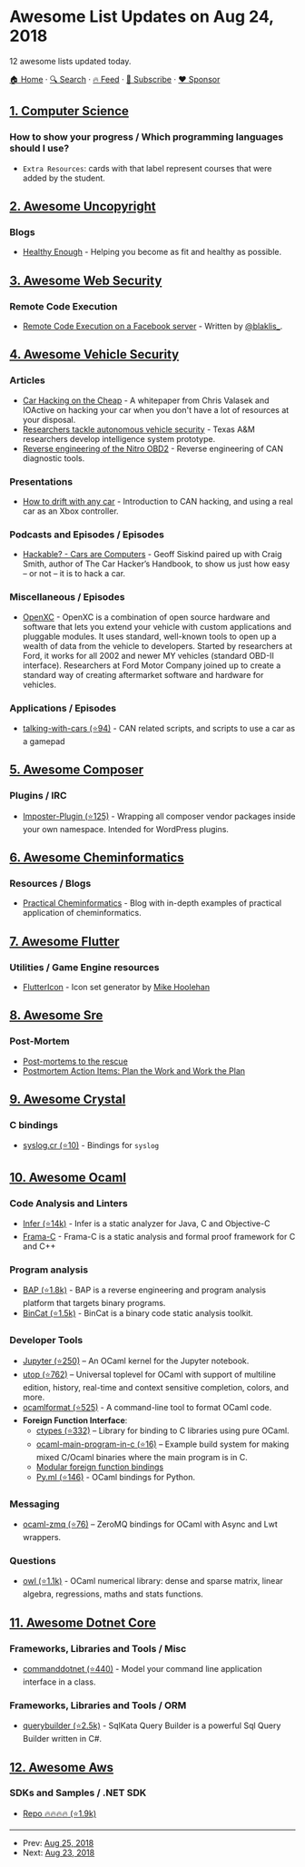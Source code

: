 # Awesome List Updates on Aug 24, 2018

12 awesome lists updated today.

[🏠 Home](/README.md) · [🔍 Search](https://www.trackawesomelist.com/search/) · [🔥 Feed](https://www.trackawesomelist.com/rss.xml) · [📮 Subscribe](https://trackawesomelist.us17.list-manage.com/subscribe?u=d2f0117aa829c83a63ec63c2f&id=36a103854c) · [❤️  Sponsor](https://github.com/sponsors/theowenyoung)



## [1. Computer Science](/content/ossu/computer-science/README.md)

### How to show your progress / Which programming languages should I use?

*   `Extra Resources`: cards with that label represent courses that were added by the student.

## [2. Awesome Uncopyright](/content/johnjago/awesome-uncopyright/README.md)

### Blogs

*   [Healthy Enough](http://healthyenough.net/) - Helping you become as fit and healthy as possible.

## [3. Awesome Web Security](/content/qazbnm456/awesome-web-security/README.md)

### Remote Code Execution

*   [Remote Code Execution on a Facebook server](https://blog.scrt.ch/2018/08/24/remote-code-execution-on-a-facebook-server/) - Written by [@blaklis\_](https://twitter.com/blaklis_).

## [4. Awesome Vehicle Security](/content/jaredthecoder/awesome-vehicle-security/README.md)

### Articles

*   [Car Hacking on the Cheap](http://www.ioactive.com/pdfs/IOActive_Car_Hacking_Poories.pdf) -  A whitepaper from Chris Valasek and IOActive on hacking your car when you don't have a lot of resources at your disposal.
*   [Researchers tackle autonomous vehicle security](https://phys.org/news/2017-05-tackle-autonomous-vehicle.html) - Texas A\&M researchers develop intelligence system prototype.
*   [Reverse engineering of the Nitro OBD2](https://blog.quarkslab.com/reverse-engineering-of-the-nitro-obd2.html) - Reverse engineering of CAN diagnostic tools.

### Presentations

*   [How to drift with any car](https://www.youtube.com/watch?v=KU7gl1n1tIs) - Introduction to CAN hacking, and using a real car as an Xbox controller.

### Podcasts and Episodes / Episodes

*   [Hackable? - Cars are Computers](https://hackablepodcast.com/#/episodes/cars-are-computers) - Geoff Siskind paired up with Craig Smith, author of The Car Hacker’s Handbook, to show us just how easy – or not – it is to hack a car.

### Miscellaneous / Episodes

*   [OpenXC](http://openxcplatform.com/hardware.html) - OpenXC is a combination of open source hardware and software that lets you extend your vehicle with custom applications and pluggable modules. It uses standard, well-known tools to open up a wealth of data from the vehicle to developers. Started by researchers at Ford, it works for all 2002 and newer MY vehicles (standard OBD-II interface). Researchers at Ford Motor Company joined up to create a standard way of creating aftermarket software and hardware for vehicles.

### Applications / Episodes

*   [talking-with-cars (⭐94)](https://github.com/P1kachu/talking-with-cars) - CAN related scripts, and scripts to use a car as a gamepad

## [5. Awesome Composer](/content/jakoch/awesome-composer/README.md)

### Plugins / IRC

*   [Imposter-Plugin (⭐125)](https://github.com/typisttech/imposter-plugin) - Wrapping all composer vendor packages inside your own namespace. Intended for WordPress plugins.

## [6. Awesome Cheminformatics](/content/hsiaoyi0504/awesome-cheminformatics/README.md)

### Resources / Blogs

*   [Practical Cheminformatics](http://practicalcheminformatics.blogspot.com/) - Blog with in-depth examples of practical application of cheminformatics.

## [7. Awesome Flutter](/content/Solido/awesome-flutter/README.md)

### Utilities / Game Engine resources

*   [FlutterIcon](http://fluttericon.com/) <!--stargazers:ilikerobots/polyicon--> - Icon set generator by [Mike Hoolehan](https://github.com/ilikerobots)

## [8. Awesome Sre](/content/dastergon/awesome-sre/README.md)

### Post-Mortem

*   [Post-mortems to the rescue](https://increment.com/documentation/post-mortems-to-the-rescue/)
*   [Postmortem Action Items: Plan the Work and Work the Plan](https://ai.google/research/pubs/pub45906)

## [9. Awesome Crystal](/content/veelenga/awesome-crystal/README.md)

### C bindings

*   [syslog.cr (⭐10)](https://github.com/chris-huxtable/syslog.cr) - Bindings for `syslog`

## [10. Awesome Ocaml](/content/ocaml-community/awesome-ocaml/README.md)

### Code Analysis and Linters

*   [Infer (⭐14k)](https://github.com/facebook/infer) - Infer is a static analyzer for Java, C and Objective-C
*   [Frama-C](http://frama-c.com) - Frama-C is a static analysis and formal proof framework for C and C++

### Program analysis

*   [BAP (⭐1.8k)](https://github.com/BinaryAnalysisPlatform/bap) - BAP is a reverse engineering and program analysis platform that targets binary programs.
*   [BinCat (⭐1.5k)](https://github.com/airbus-seclab/bincat) - BinCat is a binary code static analysis toolkit.

### Developer Tools

*   [Jupyter (⭐250)](https://github.com/akabe/ocaml-jupyter) – An OCaml kernel for the Jupyter notebook.
*   [utop (⭐762)](https://github.com/ocaml-community/utop) – Universal toplevel for OCaml with support of multiline edition, history, real-time and context sensitive completion, colors, and more.
*   [ocamlformat (⭐525)](https://github.com/ocaml-ppx/ocamlformat) - A command-line tool to format OCaml code.
*   **Foreign Function Interface**:
    *   [ctypes (⭐332)](https://github.com/ocamllabs/ocaml-ctypes) – Library for binding to C libraries using pure OCaml.
    *   [ocaml-main-program-in-c (⭐16)](https://github.com/johnwhitington/ocaml-main-program-in-c) – Example build system for making mixed C/Ocaml binaries where the main program is in C.
    *   [Modular foreign function bindings](http://openmirage.org/blog/modular-foreign-function-bindings)
    *   [Py.ml (⭐146)](https://github.com/thierry-martinez/pyml) - OCaml bindings for Python.

### Messaging

*   [ocaml-zmq (⭐76)](https://github.com/issuu/ocaml-zmq) – ZeroMQ bindings for OCaml with Async and Lwt wrappers.

### Questions

*   [owl (⭐1.1k)](https://github.com/owlbarn/owl) - OCaml numerical library: dense and sparse matrix, linear algebra, regressions, maths and stats functions.

## [11. Awesome Dotnet Core](/content/thangchung/awesome-dotnet-core/README.md)

### Frameworks, Libraries and Tools / Misc

*   [commanddotnet (⭐440)](https://github.com/bilal-fazlani/commanddotnet) - Model your command line application interface in a class.

### Frameworks, Libraries and Tools / ORM

*   [querybuilder (⭐2.5k)](https://github.com/sqlkata/querybuilder) - SqlKata Query Builder is a powerful Sql Query Builder written in C#.

## [12. Awesome Aws](/content/donnemartin/awesome-aws/README.md)

### SDKs and Samples / .NET SDK

*   [Repo :fire::fire::fire::fire: (⭐1.9k)](https://github.com/aws/aws-sdk-net)

---

- Prev: [Aug 25, 2018](/content/2018/08/25/README.md)
- Next: [Aug 23, 2018](/content/2018/08/23/README.md)